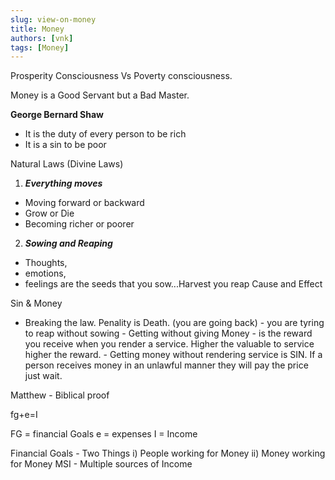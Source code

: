 ```yaml
---
slug: view-on-money
title: Money
authors: [vnk]
tags: [Money]
---
```


Prosperity Consciousness Vs Poverty consciousness.  

Money is a Good Servant but a Bad Master.

**George Bernard Shaw**  
- It is the duty of every person to be rich  
- It is a sin to be poor

Natural Laws (Divine Laws)  
1) ***Everything moves***  
- Moving forward or backward  
- Grow or Die  
- Becoming richer or poorer

2) ***Sowing and Reaping***  
- Thoughts,  
- emotions,  
- feelings 
are the seeds that you sow...Harvest you reap 
Cause and Effect

Sin & Money  
- Breaking the law. Penality is Death. (you are going back)
		- you are tyring to reap without sowing
		- Getting without giving
	Money - is the reward you receive when you render a service. Higher the valuable to service higher the reward.
			- Getting money without rendering service is SIN.
	If a person receives money in an unlawful manner they will pay the price just wait.

Matthew - Biblical proof

fg+e=I

FG = financial Goals
e = expenses
I = Income

Financial Goals
	- Two Things
		 i) People working for Money
		ii) Money working for Money
MSI - Multiple sources of Income